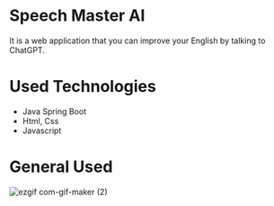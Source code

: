 # Speech Master AI
It is a web application that you can improve your English by talking to ChatGPT.

# Used Technologies
- Java Spring Boot
- Html, Css
- Javascript

# General Used 
![ezgif com-gif-maker (2)](https://github.com/fatihfurkanusta/SpeechMaster/assets/121195398/8c05a2be-d1dd-4d08-b442-d1eca0cc7bc3)
